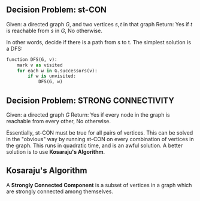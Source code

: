 ## Decision Problem: st-CON
Given: a directed graph $G$, and two vertices $s, t$ in that graph
Return: Yes if $t$ is reachable from $s$ in $G$, No otherwise.

In other words, decide if there is a path from s to t.
The simplest solution is a DFS:
```python
function DFS(G, v):
	mark v as visited
	for each w in G.successors(v):
		if w is unvisited:
			DFS(G, w)
```


## Decision Problem: STRONG CONNECTIVITY
Given: a directed graph $G$
Return: Yes if every node in the graph is reachable from every other, No otherwise.

Essentially, st-CON must be true for all pairs of vertices.
This can be solved in the "obvious" way by running st-CON on every combination of vertices in the graph. This runs in quadratic time, and is an awful solution.
A better solution is to use **Kosaraju's Algorithm**.

## Kosaraju's Algorithm
A **Strongly Connected Component** is a subset of vertices in a graph which are strongly connected among themselves.